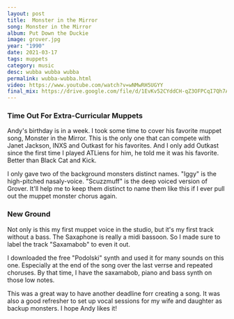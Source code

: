 ```yaml
---
layout: post
title:  Monster in the Mirror
song: Monster in the Mirror
album: Put Down the Duckie
image: grover.jpg
year: "1990"
date: 2021-03-17
tags: muppets
category: music
desc: wubba wubba wubba
permalink: wubba-wubba.html
video: https://www.youtube.com/watch?v=wNMwRH5UGYY
final_mix: https://drive.google.com/file/d/1EvKv52CYddCH-qZ3OFPCqI7Qh7A27WrF/view?usp=sharing
---
```


### Time Out For Extra-Curricular Muppets
Andy's birthday is in a week. I took some time to cover his favorite muppet song, Monster in the Mirror. This is the only one that can compete with Janet Jackson, INXS and Outkast for his favorites. And I only add Outkast since the first time I played ATLiens for him, he told me it was his favorite. Better than Black Cat and Kick.

I only gave two of the background monsters distinct names. "Iggy" is the high-pitched nasaly-voice. "Scuzzmuff" is the deep voiced version of Grover. It'll help me to keep them distinct to name them like this if I ever pull out the muppet monster chorus again.

### New Ground
Not only is this my first muppet voice in the studio, but it's my first track without a bass. The Saxaphone is really a midi bassoon. So I made sure to label the track "Saxamabob" to even it out.

I downloaded the free "Podolski" synth and used it for many sounds on this one. Especially at the end of the song over the last verrse and repeated choruses. By that time, I have the saxamabob, piano and bass synth on those low notes.

This was a great way to have another deadline forr creating a song. It was also a good refresher to set up vocal sessions for my wife and daughter as backup monsters. I hope Andy likes it!